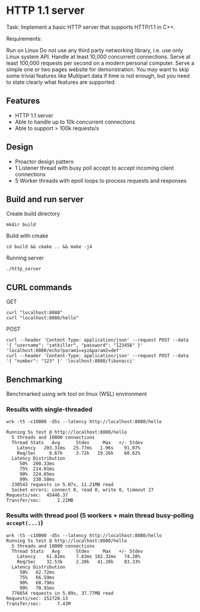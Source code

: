 # HTTP 1.1 server

Task: Implement a basic HTTP server that supports HTTP/1.1 in C++.

Requirements:

Run on Linux
Do not use any third party networking library, i.e. use only Linux system API.
Handle at least 10,000 concurrent connections.
Serve at least 100,000 requests per second on a modern personal computer.
Serve a simple one or two pages website for demonstration.
You may want to skip some trivial features like Multipart data if time is not enough, but you need to state clearly what features are supported.

## Features
- HTTP 1.1 server
- Able to handle up to 10k concurrent connections
- Able to support > 100k requests/s

## Design
- Proactor design pattern
- 1 Listener thread with busy poll accept to accept incoming client connections
- 5 Worker threads with epoll loops to process requests and responses

## Build and run server

Create build directory

```
mkdir build
```

Build with cmake

```
cd build && cmake .. && make -j4
```

Running server

```
./http_server
```

## CURL commands

GET

```
curl "localhost:8080"
curl "localhost:8080/hello"
```

POST

```
curl --header 'Content-Type: application/json' --request POST --data '{ "username": "zatkiller", "password": "123456" }' 'localhost:8080/echo?param1=xyz&param2=def'
curl --header 'Content-Type: application/json' --request POST --data '{ "number": "123" }' 'localhost:8080/fibonacci'
```
## Benchmarking

Benchmarked using wrk tool on linux (WSL) environment

### Results with single-threaded

```
wrk -t5 -c10000 -d5s --latency http://localhost:8080/hello

Running 5s test @ http://localhost:8080/hello
  5 threads and 10000 connections
  Thread Stats   Avg      Stdev     Max   +/- Stdev
    Latency   203.31ms   25.77ms   1.96s    91.07%
    Req/Sec     9.67k     3.72k   19.26k    68.62%
  Latency Distribution
     50%  200.33ms
     75%  214.01ms
     90%  224.65ms
     99%  230.50ms
  230543 requests in 5.07s, 11.21MB read
  Socket errors: connect 0, read 0, write 0, timeout 27
Requests/sec:  45446.37
Transfer/sec:      2.21MB
```

### Results with thread pool (5 workers + main thread busy-polling `accept(...)`)

```
wrk -t5 -c10000 -d5s --latency http://localhost:8080/hello
Running 5s test @ http://localhost:8080/hello
  5 threads and 10000 connections
  Thread Stats   Avg      Stdev     Max   +/- Stdev
    Latency    61.02ms    7.63ms 102.32ms   74.20%
    Req/Sec    32.53k     2.20k   41.20k    83.33%
  Latency Distribution
     50%   62.72ms
     75%   66.59ms
     90%   68.79ms
     99%   70.91ms
  776654 requests in 5.09s, 37.77MB read
Requests/sec: 152728.13
Transfer/sec:      7.43M
```
